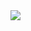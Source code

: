 <img src="https://capsule-render.vercel.app/api?type=waving&color=A3DCBE&height=300&section=header&text=Hi%20everyone!%20I'm%20Wiktoria&fontSize=90&fontColor=e2f3e8" />

<!--
**Wikaobl/Wikaobl** is a ✨ _special_ ✨ repository because its `README.md` (this file) appears on your GitHub profile.

Here are some ideas to get you started:

- 🔭 I’m currently working on ...
- 🌱 I’m currently learning ...
- 👯 I’m looking to collaborate on ...
- 🤔 I’m looking for help with ...
- 💬 Ask me about ...
- 📫 How to reach me: ...
- 😄 Pronouns: ...
- ⚡ Fun fact: ...
-->
